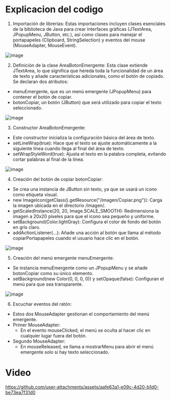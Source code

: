# Explicacion del codigo
1. Importación de librerías:
Estas importaciones incluyen clases esenciales de la biblioteca de Java para crear interfaces gráficas (JTextArea, JPopupMenu, JButton, etc.), así como clases para manejar el portapapeles (Clipboard, StringSelection) y eventos del mouse (MouseAdapter, MouseEvent).

![image](https://github.com/user-attachments/assets/cf8b22b8-b473-4329-a04e-8eb756dd36c1)

2. Definición de la clase AreaBotonEmergente:
Esta clase extiende JTextArea, lo que significa que hereda toda la funcionalidad de un área de texto y añade características adicionales, como el botón de copiado.
Se declaran dos atributos:
- menuEmergente, que es un menú emergente (JPopupMenu) para contener el botón de copiar.
- botonCopiar, un botón (JButton) que será utilizado para copiar el texto seleccionado.

![image](https://github.com/user-attachments/assets/7f98c807-1ce1-413b-952e-0b562c38f2b5)

3. Constructor AreaBotonEmergente:
- Este constructor inicializa la configuración básica del área de texto.
- setLineWrap(true): Hace que el texto se ajuste automáticamente a la siguiente línea cuando llega al final del área de texto.
- setWrapStyleWord(true): Ajusta el texto en la palabra completa, evitando cortar palabras al final de la línea.

![image](https://github.com/user-attachments/assets/75e33c0a-6404-47bf-b4be-427b906bacfb)

4. Creación del botón de copiar botonCopiar:
- Se crea una instancia de JButton sin texto, ya que se usará un icono como etiqueta visual.
- new ImageIcon(getClass().getResource("/imagen/Copiar.png")): Carga la imagen ubicada en el directorio /imagen/.
- getScaledInstance(20, 20, Image.SCALE_SMOOTH): Redimensiona la imagen a 20x20 píxeles para que el icono sea pequeño y uniforme.
- setBackground(Color.lightGray): Configura el color de fondo del botón en gris claro.
- addActionListener(...): Añade una acción al botón que llama al método copiarPortapapeles cuando el usuario hace clic en el botón.

![image](https://github.com/user-attachments/assets/c0297b76-c3b0-4f4f-a844-2b291c2de7ba)

5. Creación del menú emergente menuEmergente:
- Se instancia menuEmergente como un JPopupMenu y se añade botonCopiar como su único elemento.
- setBackground(new Color(0, 0, 0, 0)) y setOpaque(false): Configuran el menú para que sea transparente.
  
![image](https://github.com/user-attachments/assets/9565d30f-e805-4d58-a69f-22e6bb47d037)

6. Escuchar eventos del ratón:
- Estos dos MouseAdapter gestionan el comportamiento del menú emergente.
- Primer MouseAdapter:
  - En el evento mouseClicked, el menú se oculta al hacer clic en cualquier lugar fuera del botón.
- Segundo MouseAdapter:
  - En mouseReleased, se llama a mostrarMenu para abrir el menú emergente solo si hay texto seleccionado.
  
# Video
https://github.com/user-attachments/assets/aafe63a1-e09c-4d20-b1d0-be73ea7f31d0

